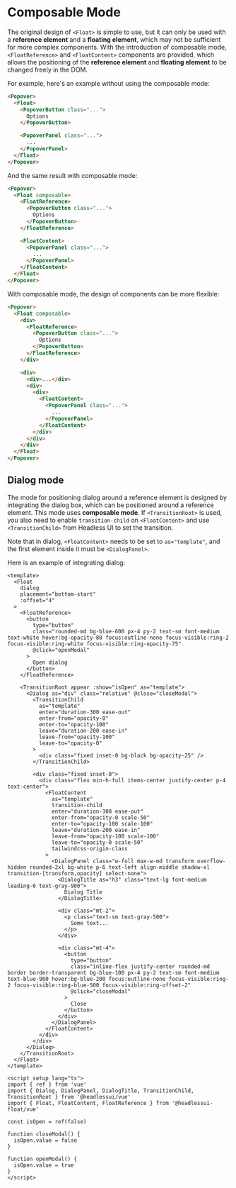 # Composable Mode <Badge label="v0.11+" />

The original design of `<Float>` is simple to use, but it can only be used with a **reference element** and a **floating element**, which may not be sufficient for more complex components. With the introduction of composable mode, `<FloatReference>` and `<FloatContent>` components are provided, which allows the positioning of the **reference element** and **floating element** to be changed freely in the DOM.

For example, here's an example without using the composable mode:

```html
<Popover>
  <Float>
    <PopoverButton class="...">
      Options
    </PopoverButton>

    <PopoverPanel class="...">
      ...
    </PopoverPanel>
  </Float>
</Popover>
```

And the same result with composable mode:

```html {2,3,7,9,13}
<Popover>
  <Float composable>
    <FloatReference>
      <PopoverButton class="...">
        Options
      </PopoverButton>
    </FloatReference>

    <FloatContent>
      <PopoverPanel class="...">
        ...
      </PopoverPanel>
    </FloatContent>
  </Float>
</Popover>
```

With composable mode, the design of components can be more flexible:

```html {2,4,8,15,19}
<Popover>
  <Float composable>
    <div>
      <FloatReference>
        <PopoverButton class="...">
          Options
        </PopoverButton>
      </FloatReference>
    </div>

    <div>
      <div>...</div>
      <div>
        <div>
          <FloatContent>
            <PopoverPanel class="...">
              ...
            </PopoverPanel>
          </FloatContent>
        </div>
      </div>
    </div>
  </Float>
</Popover>
```

## Dialog mode

The mode for positioning dialog around a reference element is designed by integrating the dialog box, which can be positioned around a reference element. This mode uses **composable mode**. If `<TransitionRoot>` is used, you also need to enable `transition-child` on `<FloatContent>` and use `<TransitionChild>` from Headless UI to set the transition.

Note that in dialog, `<FloatContent>` needs to be set to `as="template"`, and the first element inside it must be `<DialogPanel>`.

Here is an example of integrating dialog:

```vue {3,7,15,33-43,65}
<template>
  <Float
    dialog
    placement="bottom-start"
    :offset="4"
  >
    <FloatReference>
      <button
        type="button"
        class="rounded-md bg-blue-600 px-4 py-2 text-sm font-medium text-white hover:bg-opacity-80 focus:outline-none focus-visible:ring-2 focus-visible:ring-white focus-visible:ring-opacity-75"
        @click="openModal"
      >
        Open dialog
      </button>
    </FloatReference>

    <TransitionRoot appear :show="isOpen" as="template">
      <Dialog as="div" class="relative" @close="closeModal">
        <TransitionChild
          as="template"
          enter="duration-300 ease-out"
          enter-from="opacity-0"
          enter-to="opacity-100"
          leave="duration-200 ease-in"
          leave-from="opacity-100"
          leave-to="opacity-0"
        >
          <div class="fixed inset-0 bg-black bg-opacity-25" />
        </TransitionChild>

        <div class="fixed inset-0">
          <div class="flex min-h-full items-center justify-center p-4 text-center">
            <FloatContent
              as="template"
              transition-child
              enter="duration-300 ease-out"
              enter-from="opacity-0 scale-50"
              enter-to="opacity-100 scale-100"
              leave="duration-200 ease-in"
              leave-from="opacity-100 scale-100"
              leave-to="opacity-0 scale-50"
              tailwindcss-origin-class
            >
              <DialogPanel class="w-full max-w-md transform overflow-hidden rounded-2xl bg-white p-6 text-left align-middle shadow-xl transition-[transform,opacity] select-none">
                <DialogTitle as="h3" class="text-lg font-medium leading-6 text-gray-900">
                  Dialog Title
                </DialogTitle>

                <div class="mt-2">
                  <p class="text-sm text-gray-500">
                    Some text...
                  </p>
                </div>

                <div class="mt-4">
                  <button
                    type="button"
                    class="inline-flex justify-center rounded-md border border-transparent bg-blue-100 px-4 py-2 text-sm font-medium text-blue-900 hover:bg-blue-200 focus:outline-none focus-visible:ring-2 focus-visible:ring-blue-500 focus-visible:ring-offset-2"
                    @click="closeModal"
                  >
                    Close
                  </button>
                </div>
              </DialogPanel>
            </FloatContent>
          </div>
        </div>
      </Dialog>
    </TransitionRoot>
  </Float>
</template>

<script setup lang="ts">
import { ref } from 'vue'
import { Dialog, DialogPanel, DialogTitle, TransitionChild, TransitionRoot } from '@headlessui/vue'
import { Float, FloatContent, FloatReference } from '@headlessui-float/vue'

const isOpen = ref(false)

function closeModal() {
  isOpen.value = false
}

function openModal() {
  isOpen.value = true
}
</script>
```
